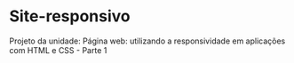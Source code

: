 # Site-responsivo
Projeto da unidade: Página web: utilizando a responsividade em aplicações com HTML e CSS - Parte 1
